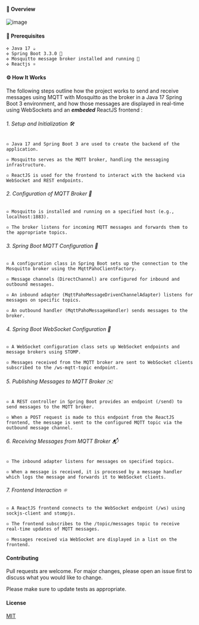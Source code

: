 #### 🎯 Overview

![image](https://github.com/abdelkrimizzouke/mqtt-spring-boot-sample/assets/170672297/043979d8-ae24-4550-8197-cca772553cdf)

#### 📝 Prerequisites
```
✣ Java 17 ☕
✣ Spring Boot 3.3.0 🌱
✣ Mosquitto message broker installed and running 📡
✣ Reactjs ⚛️
```

#### ⚙️ How It Works

The following steps outline how the project works to send and receive messages using MQTT with Mosquitto as the broker in a Java 17 Spring Boot 3 environment, and how those messages are displayed in real-time using WebSockets and an ***embeded*** ReactJS frontend :


###### 1. Setup and Initialization 🛠️
```
▫️ Java 17 and Spring Boot 3 are used to create the backend of the application.

▫️ Mosquitto serves as the MQTT broker, handling the messaging infrastructure.

▫️ ReactJS is used for the frontend to interact with the backend via WebSocket and REST endpoints.
```
###### 2. Configuration of MQTT Broker 📡
```
▫️ Mosquitto is installed and running on a specified host (e.g., localhost:1883).

▫️ The broker listens for incoming MQTT messages and forwards them to the appropriate topics.
```

###### 3. Spring Boot MQTT Configuration 🌱
```
▫️ A configuration class in Spring Boot sets up the connection to the Mosquitto broker using the MqttPahoClientFactory.

▫️ Message channels (DirectChannel) are configured for inbound and outbound messages.

▫️ An inbound adapter (MqttPahoMessageDrivenChannelAdapter) listens for messages on specific topics.

▫️ An outbound handler (MqttPahoMessageHandler) sends messages to the broker.
```
###### 4. Spring Boot WebSocket Configuration 📡
```
▫️ A WebSocket configuration class sets up WebSocket endpoints and message brokers using STOMP.

▫️ Messages received from the MQTT broker are sent to WebSocket clients subscribed to the /ws-mqtt-topic endpoint.
```
###### 5. Publishing Messages to MQTT Broker ✉️
```
▫️ A REST controller in Spring Boot provides an endpoint (/send) to send messages to the MQTT broker.

▫️ When a POST request is made to this endpoint from the ReactJS frontend, the message is sent to the configured MQTT topic via the outbound message channel.
```
###### 6. Receiving Messages from MQTT Broker 📬
```
▫️ The inbound adapter listens for messages on specified topics.

▫️ When a message is received, it is processed by a message handler which logs the message and forwards it to WebSocket clients.
```
###### 7. Frontend Interaction ⚛️
```
▫️ A ReactJS frontend connects to the WebSocket endpoint (/ws) using sockjs-client and stompjs.

▫️ The frontend subscribes to the /topic/messages topic to receive real-time updates of MQTT messages.

▫️ Messages received via WebSocket are displayed in a list on the frontend.
```
#### Contributing

Pull requests are welcome. For major changes, please open an issue first
to discuss what you would like to change.

Please make sure to update tests as appropriate.

#### License

[MIT](https://choosealicense.com/licenses/mit/)
